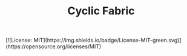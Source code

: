 <h1 align="center"> Cyclic Fabric <br>
  <br>
</h1>
[![License: MIT](https://img.shields.io/badge/License-MIT-green.svg)](https://opensource.org/licenses/MIT)
